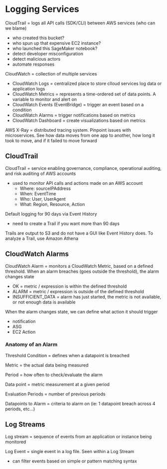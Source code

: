 # Logging Services

CloudTrail = logs all API calls (SDK/CLI) between AWS services (who can we blame)

- who created this bucket?
- who spun up that expensive EC2 instance?
- who launched this SageMaker notebook?
- detect developer misconfiguration
- detect malicious actors
- automate responses

CloudWatch = collection of multiple services

- CloudWatch Logs = centralized place to store clloud services log data or application logs
- CloudWatch Metrics = represents a time-ordered set of data points. A variable to monitor and alert on
- CloudWatch Events (EventBridge) = trigger an event based on a condition
- CloudWatch Alarms = trigger notifications based on metrics
- CloudWatch Dashboard = create visualizations based on metrics

AWS X-Ray = distributed tracing system. Pinpoint issues with microservices. See how data moves from one app to another, how long it took to move, and if it failed to move forward

## CloudTrail

CloudTrail = service enabling governance, compliance, operational auditing, and risk auditing of AWS accounts

- used to monitor API calls and actions made on an AWS account
  - Where: sourceIPAddress
  - When: EventTime
  - Who: User, UserAgent
  - What: Region, Resource, Action

Default logging for 90 days via Event History

- need to create a Trail if you want more than 90 days

Trails are output to S3 and do not have a GUI like Event History does. To analyze a Trail, use Amazon Athena

## CloudWatch Alarms

CloudWatch Alarm = monitors a CloudWatch Metric, based on a defined threshold. When an alarm breaches (goes outside the threshold), the alarm changes state

- OK = metric / expression is within the defined threshold
- ALARM = metric / expression is outside of the defined threshold
- INSUFFICIENT_DATA = alarm has just started, the metric is not available, or not enough data is available

When the alarm changes state, we can define what action it should trigger

- notification
- ASG
- EC2 Action

### Anatomy of an Alarm

Threshold Condition = defines when a datapoint is breached

Metric = the actual data being measured

Period = how often to check/evaluate the alarm

Data point = metric measurement at a given period

Evaluation Periods = number of previous periods

Datapoints to Alarm = criteria to alarm on (ie: 1 datapoint breach across 4 periods, etc...)

## Log Streams

Log stream = sequence of events from an application or instance being monitored

Log Event = single event in a log file. Seen within a Log Stream

- can filter events based on simple or pattern matching syntax
